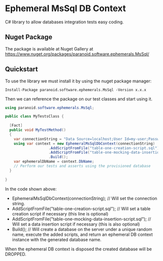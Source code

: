 # Ephemeral MsSql DB Context

C# library to allow  databases integration tests easy coding.

## Nuget Package

The package is available at Nuget Gallery at https://www.nuget.org/packages/paranoid.software.ephemerals.MsSql/

## Quickstart

To use the library we must install it by using the nuget package manager:

```shell
Install-Package paranoid.software.ephemerals.MsSql -Version x.x.x
```

Then we can reference the package on our test classes and start using it.

```csharp
using paranoid.software.ephemerals.MsSql;

public class MyTestsClass {
  
  [Fact]
  public void MyTestMethod()
  {
    var connectionString = "Data Source=localhost;User Id=my-user;Password=my-New-pwd;Persist Security Info=False;Max Pool Size=1024;";
    using var context = new EphemeralMsSqlDbContext(connectionString)
                    .AddScriptFromFile("table-one-creation-script.sql")
                    .AddScriptFromFile("table-one-mocking-data-insertion-script.sql")
                    .Build();
    var ephemeralDbName = context.DbName;
    // Perform our tests and asserts using the provisioned database
  }
  
}
```

In the code shown above:

- EphemeralMsSqlDbContext(connectionString); // Will set the connection string.
- AddScriptFromFile("table-one-creation-script.sql"); // Will set a table creation script if necessary (this line is optional)
- AddScriptFromFile("table-one-mocking-data-insertion-script.sql"); // Will set a data insertion script if necessary (this is also optional)
- Build(); // Will create a database on the server under a unique random name, execute the added scripts, and return an ephemeral DB context instance with the generated database name.

When the ephemeral DB context is disposed the created database will be DROPPED.
